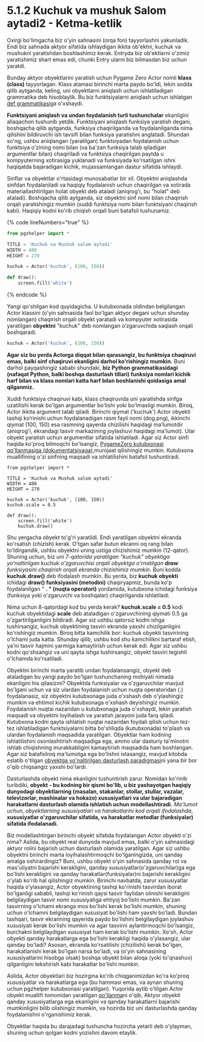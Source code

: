 # 5.1.2 Kuchuk va mushuk Salom aytadi2 - Ketma-ketlik

Oxirgi bo'limgacha biz o'yin sahnasini (orqa fon) tayyorlashni yakunladik. Endi biz sahnada aktyor sifatida ishlaydigan ikkita ob'ektni, kuchuk va mushukni yaratishdan boshlashimiz kerak. Entryda biz ob'ektlarni o'zimiz yaratishimiz shart emas edi, chunki Entry ularni biz bilmasdan biz uchun yaratdi.

Bunday aktyor obyektlarini yaratish uchun Pygame Zero Actor nomli **klass (class)** tayyorlagan. Klass atamasi birinchi marta paydo bo'ldi, lekin sodda qilib aytganda, keling, uni obyektlarni aniqlash uchun ishlatiladigan grammatika deb hisoblaylik. Bu biz funktsiyalarni aniqlash uchun ishlatgan [def grammatikasi](https://jjlee.gitbook.io/entry-python/basic\_syntax/3.1-hello-world#undefined-5)ga o'xshaydi.

**Funktsiyani aniqlash va undan foydalanish turli tushunchalar** ekanligini allaqachon tushunib yetdik. Funktsiyani aniqlash funksiya yaratish degani, boshqacha qilib aytganda, funksiya chaqirilganda va foydalanilganda nima qilishini bildiruvchi ish tavsifi bilan funksiya yaratishni anglatadi. Shundan so'ng, ushbu aniqlangan (yaratilgan) funktsiyadan foydalanish uchun funktsiya o'zining nomi bilan (va ba'zan funksiya talab qiladigan argumentlar bilan) chaqiriladi va funktsiya chaqirilgan paytda u kompyuterning xotirasiga yuklanadi va funksiyada ko'rsatilgan ishni haqiqatda bajaradigan kichik, mujassamlangan dastur sifatida ishlaydi.

Sinflar va obyektlar o'rtasidagi munosabatlar bir xil. Obyektni aniqlashda sinfdan foydalaniladi va haqiqiy foydalanish uchun chaqirilgan va xotirada materiallashtirilgan holat obyekt deb ataladi (aniqrog'i, bu "holat" deb ataladi). Boshqacha qilib aytganda, siz obyektni sinf nomi bilan chaqirish orqali yaratishingiz mumkin (xuddi funktsiya nomi bilan funktsiyani chaqirish kabi). Haqiqiy kodni ko'rib chiqish orqali buni batafsil tushunamiz.

{% code lineNumbers="true" %}
```python
from pgzhelper import *

TITLE = 'Kuchuk va Mushuk salom aytadi'
WIDTH = 480
HEIGHT = 270

kuchuk = Actor('kuchuk', (100, 150))

def draw():
    screen.fill('white')
```
{% endcode %}

Yangi qo'shilgan kod quyidagicha. U kutubxonada oldindan belgilangan Actor klassini (o'yin sahnasida faol bo'lgan aktyor degani uchun shunday nomlangan) chaqirish orqali obyekt yaratadi va kompyuter xotirasida yaratilgan **obyektni** "kuchuk" deb nomlangan o‘zgaruvchida saqlash orqali boshqaradi.

```python
kuchuk = Actor('kuchuk', (100, 150))
```

**Agar siz bu yerda Actorga diqqat bilan qarasangiz, bu funktsiya chaqiruvi emas, balki sinf chaqiruvi ekanligini darhol ko'rishingiz mumkin.** Buni darhol payqashingiz sababi shundaki, **biz Python grammatikasidagi (nafaqat Python, balki boshqa dasturlash tillari) funksiya nomlari kichik harf bilan va klass nomlari katta harf bilan boshlanishi qoidasiga amal qilganmiz.**

Xuddi funktsiya chaqiruvi kabi, klass chaqiruvida uni yaratishda sinfga uzatilishi kerak bo'lgan argumentlar bo'lishi yoki bo'lmasligi mumkin. Biroq, Actor ikkita argument talab qiladi. Birinchi qiymat ('kuchuk') Actor obyekti tashqi ko‘rinishi uchun foydalanadigan rasm fayli nomi (dog.png), ikkinchi qiymat (100, 150) esa rasmning qayerda chizilishi haqidagi ma’lumotdir (aniqrog'i, ekrandagi tasvir markazining joylashuvi haqidagi ma'lumot). Ular obyekt yaratish uchun argumentlar sifatida ishlatiladi. Agar siz Actor sinfi haqida ko'proq bilmoqchi bo'lsangiz, [PygameZero kutubxonasi qo'llanmasiga (dokumentatsiyaga) ](https://pygame-zero.readthedocs.io/en/latest/builtins.html#actors)murojaat qilishingiz mumkin. Kutubxona muallifining o'zi sinfning maqsadi va ishlatilishini batafsil tushuntiradi.

<pre class="language-python" data-line-numbers><code class="lang-python">from pgzhelper import *

TITLE = 'Kuchuk va Mushuk salom aytadi'
WIDTH = 480
HEIGHT = 270

kuchuk = Actor('kuchuk', (100, 150))
kuchuk.scale = 0.5
<strong>
</strong>def draw():
    screen.fill('white')
    kuchuk.draw()
</code></pre>

Shu yergacha obyekt to'g'ri yaratildi. Endi yaratilgan obyektni ekranda ko'rsatish (chizish) kerak. O'tgan safar butun ekranni oq rang bilan to'ldirgandik, ushbu obyektni uning ustiga chizishimiz mumkin (12-qator). Shuning uchun, biz _uni 7-qatorida yaratilgan "_kuchuk_" obyektiga yo'naltirilgan_ kuchuk _o'zgaruvchisi orqali obyektga o'rnatilgan **draw** funksiyasini chaqirish orqali ekranda chizishimiz mumkin_. Buni kodda **kuchuk.draw()** deb ifodalash mumkin. Bu yerda, biz **kuchuk obyekti** ichidagi **draw() funksiyasini (metodini)** chaqiryapmiz, bunda ko'p foydalanilgan " **. " (nuqta operatori)** yordamida, kutubxona ichidagi funksiya (funksiya yoki o'zgaruvchi va boshqalar) chaqirilganda ishlatiladi.

Nima uchun 8-qatordagi kod bu yerda kerak? **kuchuk.scale = 0.5** kodi kuchuk obyektidagi **scale** deb ataladigan o'zgaruvchining qiymati 0.5 ga o'zgartirilganligini bildiradi. Agar siz ushbu qatorsiz kodni ishga tushirsangiz, kuchuk obyektining tasviri ekranda yaxshi chizilganligini ko'rishingiz mumkin. Biroq bitta kamchilik bor: kuchuk obyekti tasvirining o'lchami juda katta. Shunday qilib, ushbu kod shu kamchilikni bartaraf etish, ya'ni tasvir hajmini yarmiga kamaytirish uchun kerak edi. Agar siz ushbu kodni qo'shsangiz va uni qayta ishga tushirsangiz, obyekt tasviri tegishli o'lchamda ko'rsatiladi.

Obyektni birinchi marta yaratib undan foydalansangiz, obyekt deb ataladigan bu yangi paydo bo'lgan tushunchaning mohiyati nimada ekanligini his qilasizmi? Obyektda funksiyalar va o'zgaruvchilar mavjud bo'lgani uchun va siz ulardan foydalanish uchun nuqta operatoridan (.) foydalanasiz, siz obyektni kutubxonaga juda o'xshash deb o'ylashingiz mumkin va ehtimol kichik kutubxonaga o'xshash deyishingiz mumkin. Foydalanish nuqtai nazaridan u kutubxonaga juda o'xshaydi, lekin yaratish maqsadi va obyektni loyihalash va yaratish jarayoni juda farq qiladi. Kutubxona kodni qayta ishlatish nuqtai nazaridan foydali qilish uchun tez-tez ishlatiladigan funktsiyalarni bitta bo'shliqda (kutubxonada) to'plash va ulardan foydalanish maqsadida yaratilgan. Obyektlar ham kodning ishlatilishini osonlashtirish maqsadiga ega, ammo ular dasturiy ta'minotni ishlab chiqishning murakkabligini kamaytirish maqsadida ham boshlangan. Agar siz batafsilroq ma'lumotga ega bo'lishni istasangiz, mavjud kitobda eslatib o'tilgan [obyektga yo'naltirilgan dasturlash paradigmasi](https://jjlee.gitbook.io/entry-python/paradigm/4.4-object-oriented)ni yana bir bor o'qib chiqsangiz yaxshi bo'lardi.

Dasturlashda obyekt nima ekanligini tushuntirish zarur. Nomidan ko'rinib turibdiki, **obyekt - bu kodning bir qismi bo'lib, u biz yashayotgan haqiqiy dunyodagi obyektlarning (masalan, stakanlar, stollar, stullar, vazalar, televizorlar, mashinalar va hokazo) xususiyatlari va ular bajaradigan harakatlarni dasturlash olamida ishlatish uchun modellashtiradi.** _Ma'lumot uchun, obyektlarning xususiyatlari va harakatlarini kod orqali ifodalashda_, **xususiyatlar o'zgaruvchilar sifatida, va harakatlar metodlar (funksiyalar) sifatida ifodalanadi.**

Biz modellashtirgan birinchi obyekt sifatida foydalangan Actor obyekti o'zi nima? Aslida, bu obyekt real dunyoda mavjud emas, balki o'yin sahnasidagi aktyor rolini bajarish uchun dasturlash olamida yaratilgan. Agar siz ushbu obyektni birinchi marta loyihalashtirmoqchi bo'lganingizda, uni qanday amalga oshirardingiz? Buni, ushbu obyekt o'yin sahnasida qanday rol va mas'uliyatni bajarishi kerakligini, qanday xususiyatlar(o'zgaruvchilar)ga ega bo'lishi kerakligini va qanday harakatlar(funksiyalar)ni bajarishi kerakligini o'ylab ko'rib hal qilishingiz mumkin. Birinchi navbatda, zarur xususiyatlar haqida o'ylasangiz, Actor obyektining tashqi ko'rinishi tasvirdan iborat bo'lganligi sababli, tashqi ko'rinish qaysi tasvir faylidan olinishi kerakligini belgilaydigan tasvir nomi xususiyatiga ehtiyoj bo'lishi mumkin. Ba'zan tasvirning o'lchami ekranga mos bo'lishi kerak bo'lishi mumkin, shuning uchun o'lchamni belgilaydigan xususiyat bo'lishi ham yaxshi bo'ladi. Bundan tashqari, tasvir ekranning qayerida paydo bo'lishini belgilaydigan joylashuv xususiyati kerak bo'lishi mumkin va agar tasvirni aylantirmoqchi bo'lsangiz, burchakni belgilaydigan xususiyat ham kerak bo'lishi mumkin. Xo'sh, Actor obyekti qanday harakatlarga ega bo'lishi kerakligi haqida o'ylasangiz, ular qanday bo'ladi? Asosan, ekranda ko'rsatilishi (chizilishi) kerak bo'lgan, harakatlanishi kerak bo'lgan narsa bo'ladi, va (o'yin sahnasining xususiyatlarini hisobga olsak) boshqa obyekt bilan aloqa (yoki to'qnashuv) qilganligini tekshirish kabi harakatlar bo'lishi mumkin.

Aslida, Actor obyektlari biz hozirgina ko'rib chiqganimizdan ko'ra ko'proq xususiyatlar va harakatlarga ega (bu hammasi emas, va aynan shuning uchun pgzhelper kutubxonasi yaratilgan). Yuqorida aytib o'tilgan Actor obyekt muallifi tomonidan yaratilgan [qo'llanma](https://pygame-zero.readthedocs.io/en/stable/builtins.html#actors)ni o'qib, Aktyor obyekti qanday xususiyatlarga ega ekanligini va qanday harakatlarni bajarishi mumkinligini bilib olishingiz mumkin, va hozirda biz uni dasturlashda qanday foydalanishni o'rganishimiz kerak.

Obyektlar haqida bu darajadagi tushuncha hozircha yetarli deb o'ylayman, shuning uchun qolgan kodni yozishni davom etaylik.
